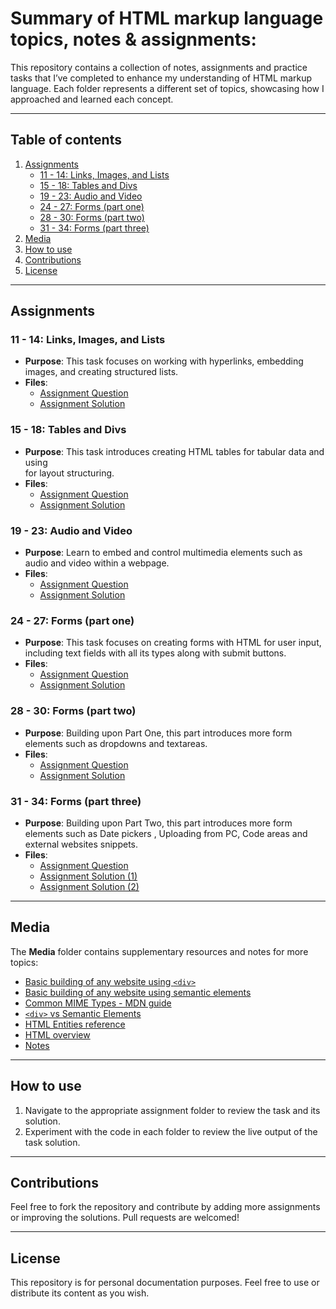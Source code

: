 # Summary of HTML markup language topics, notes & assignments:

This repository contains a collection of notes, assignments and practice tasks that I’ve completed to enhance my understanding of HTML markup language. Each folder represents a different set of topics, showcasing how I approached and learned each concept.

---

## Table of contents

1. [Assignments](#assignments)
   - [11 - 14: Links, Images, and Lists](#11---14-links-images-and-lists)
   - [15 - 18: Tables and Divs](#15---18-tables-and-divs)
   - [19 - 23: Audio and Video](#19---23-audio-and-video)
   - [24 - 27: Forms (part one)](#24---27-forms-part-one)
   - [28 - 30: Forms (part two)](#28---30-forms-part-two)
   - [31 - 34: Forms (part three)](#31---34-forms-part-three)
2. [Media](#media)
3. [How to use](#how-to-use)
4. [Contributions](#contributions)
5. [License](#license)

---

## Assignments

### 11 - 14: Links, Images, and Lists
- **Purpose**: This task focuses on working with hyperlinks, embedding images, and creating structured lists.
- **Files**:
  - [Assignment Question](Assignments/11%20-%2014%20(Link%20-%20Image%20&%20List)/Question.PNG)
  - [Assignment Solution](Assignments/11%20-%2014%20(Link%20-%20Image%20&%20List)/index.html)

### 15 - 18: Tables and Divs
- **Purpose**: This task introduces creating HTML tables for tabular data and using <div> for layout structuring.
- **Files**:
  - [Assignment Question](Assignments/15%20-%2018%20(Table%20&%20Div)/Question.PNG)
  - [Assignment Solution](Assignments/15%20-%2018%20(Table%20&%20Div)/index.html)

### 19 - 23: Audio and Video
- **Purpose**: Learn to embed and control multimedia elements such as audio and video within a webpage.
- **Files**:
  - [Assignment Question](Assignments/19%20-%2023%20(Audio%20&%20Video)/Questions.jpg)
  - [Assignment Solution](Assignments/19%20-%2023%20(Audio%20&%20Video)/index.html)

### 24 - 27: Forms (part one)
- **Purpose**: This task focuses on creating forms with HTML for user input, including text fields with all its types along with submit buttons.
- **Files**:
  - [Assignment Question](Assignments/24%20-%2027%20(Form%20part%20one)/Question.PNG)
  - [Assignment Solution](Assignments/24%20-%2027%20(Form%20part%20one)/index.html)

### 28 - 30: Forms (part two)
- **Purpose**: Building upon Part One, this part introduces more form elements such as dropdowns and textareas.
- **Files**:
  - [Assignment Question](Assignments/28%20-%2030%20(Form%20part%20two)/Questions.jpg)
  - [Assignment Solution](Assignments/28%20-%2030%20(Form%20part%20two)/index.html)

### 31 - 34: Forms (part three)
- **Purpose**:  Building upon Part Two, this part introduces more form elements such as Date pickers , Uploading from PC, Code areas and external websites snippets.
- **Files**:
  - [Assignment Question](Assignments/31%20-%2034%20(Form%20part%20three)/Questions.jpg)
  - [Assignment Solution (1)](Assignments/31%20-%2034%20(Form%20part%20three)/index%20(1).html)
  - [Assignment Solution (2)](Assignments/31%20-%2034%20(Form%20part%20three)/index%20(2).html)

---

## Media

The **Media** folder contains supplementary resources and notes for more topics:
- [Basic building of any website using `<div>`](Media/Basic%20building%20of%20any%20website%20using%20div.html)
- [Basic building of any website using semantic elements](Media/Basic%20building%20of%20any%20website%20using%20semantic%20elements.html)
- [Common MIME Types - MDN guide](Media/Common%20MIME%20types%20-%20HTTP%20-%20MDN.pdf)
- [`<div>` vs Semantic Elements](Media/div%20VS%20semantic%20elements.png)
- [HTML Entities reference](Media/HTML%20Entities.pdf)
- [HTML overview](Media/HTML.txt)
- [Notes](Media/Notes.txt)

---

## How to use

1. Navigate to the appropriate assignment folder to review the task and its solution.
2. Experiment with the code in each folder to review the live output of the task solution.

---

## Contributions

Feel free to fork the repository and contribute by adding more assignments or improving the solutions. Pull requests are welcomed!

---

## License

This repository is for personal documentation purposes. Feel free to use or distribute its content as you wish.
